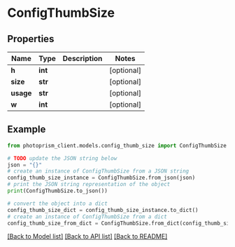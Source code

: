 # ConfigThumbSize


## Properties

Name | Type | Description | Notes
------------ | ------------- | ------------- | -------------
**h** | **int** |  | [optional]
**size** | **str** |  | [optional]
**usage** | **str** |  | [optional]
**w** | **int** |  | [optional]

## Example

```python
from photoprism_client.models.config_thumb_size import ConfigThumbSize

# TODO update the JSON string below
json = "{}"
# create an instance of ConfigThumbSize from a JSON string
config_thumb_size_instance = ConfigThumbSize.from_json(json)
# print the JSON string representation of the object
print(ConfigThumbSize.to_json())

# convert the object into a dict
config_thumb_size_dict = config_thumb_size_instance.to_dict()
# create an instance of ConfigThumbSize from a dict
config_thumb_size_from_dict = ConfigThumbSize.from_dict(config_thumb_size_dict)
```
[[Back to Model list]](../README.md#documentation-for-models) [[Back to API list]](../README.md#documentation-for-api-endpoints) [[Back to README]](../README.md)


